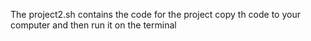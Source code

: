 The project2.sh contains the code for the project
copy th code to your computer and then run it on the terminal

